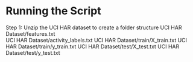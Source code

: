 # Running the Script 
Step 1: Unzip the UCI HAR dataset to create a folder structure
UCI HAR Dataset/features.txt <br/>
UCI HAR Dataset/activity_labels.txt
UCI HAR Dataset/train/X_train.txt 
UCI HAR Dataset/train/y_train.txt
UCI HAR Dataset/test/X_test.txt 
UCI HAR Dataset/test/y_test.txt
